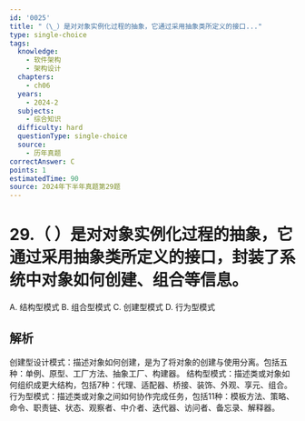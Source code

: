 ```yaml
---
id: '0025'
title: "（\_）是对对象实例化过程的抽象，它通过采用抽象类所定义的接口..."
type: single-choice
tags:
  knowledge:
    - 软件架构
    - 架构设计
  chapters:
    - ch06
  years:
    - 2024-2
  subjects:
    - 综合知识
  difficulty: hard
  questionType: single-choice
  source:
    - 历年真题
correctAnswer: C
points: 1
estimatedTime: 90
source: 2024年下半年真题第29题
---
```

# 29.（ ）是对对象实例化过程的抽象，它通过采用抽象类所定义的接口，封装了系统中对象如何创建、组合等信息。

A. 结构型模式
B. 组合型模式
C. 创建型模式
D. 行为型模式

## 解析

创建型设计模式：描述对象如何创建，是为了将对象的创建与使用分离。包括五种：单例、原型、工厂方法、抽象工厂、构建器。
结构型模式：描述类或对象如何组织成更大结构，包括7种：代理、适配器、桥接、装饰、外观、享元、组合。
行为型模式：描述类或对象之间如何协作完成任务，包括11种：模板方法、策略、命令、职责链、状态、观察者、中介者、迭代器、访问者、备忘录、解释器。
